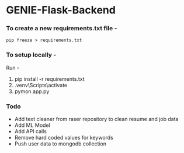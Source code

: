 # GENIE-Flask-Backend

### To create a new requirements.txt file - 
```pip freeze > requirements.txt``` 

### To setup locally - 
Run - 
<ol>
    <li>pip install -r requirements.txt</li>
    <li>.venv\Scripts\activate</li>
    <li>pymon app.py</li>
</ol>


### Todo
<ul>
    <li>Add text cleaner from raser repository to clean resume and job data</li>
    <li>Add ML Model</li>
    <li>Add API calls</li>
    <li>Remove hard coded values for keywords</li>
    <li>Push user data to mongodb collection</li>
</ul>